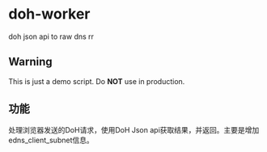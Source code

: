 # doh-worker
doh json api to raw dns rr
## Warning
This is just a demo script. Do **NOT** use in production.
## 功能
处理浏览器发送的DoH请求，使用DoH Json api获取结果，并返回。主要是增加edns_client_subnet信息。
